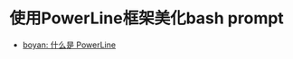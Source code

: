 # 使用PowerLine框架美化bash prompt  

- [boyan: 什么是 PowerLine](https://github.com/BoyanHou/Boyan-Hou-Software-Engineering-Notebook/blob/master/PowerLine/PowerLine.md)  


